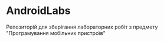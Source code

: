 # AndroidLabs
Репозиторій для зберігання лабораторних робіт з предмету "Програмування мобільних пристроїв"

